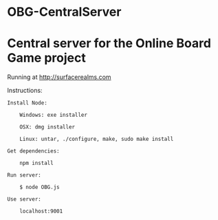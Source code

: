 OBG-CentralServer
=================

Central server for the Online Board Game project
=================

Running at http://surfacerealms.com


Instructions:

	Install Node:

		Windows: exe installer

		OSX: dmg installer

		Linux: untar, ./configure, make, sudo make install

	Get dependencies:

		npm install

	Run server:

		$ node OBG.js

	Use server:

		localhost:9001
